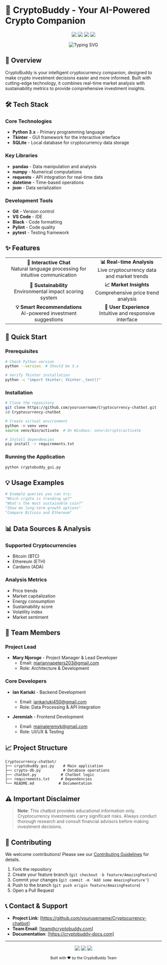 # 🚀 CryptoBuddy - Your AI-Powered Crypto Companion

<div align="center">
  <img src="https://img.shields.io/badge/Python-3.x-3776AB?style=for-the-badge&logo=python&logoColor=white"/>
  <img src="https://img.shields.io/badge/Tkinter-8.6-3776AB?style=for-the-badge&logo=python&logoColor=white"/>
  <img src="https://img.shields.io/badge/Status-Active-2ecc71?style=for-the-badge"/>
  <img src="https://img.shields.io/badge/License-MIT-yellow?style=for-the-badge"/>
</div>

<p align="center">
  <img src="https://readme-typing-svg.herokuapp.com?font=Fira+Code&weight=500&size=40&pause=1000&color=2ecc71&center=true&vCenter=true&random=false&width=600&height=100&lines=Your+AI+Crypto+Assistant;Smart+Investment+Guidance;Real-time+Market+Insights" alt="Typing SVG" />
</p>

## 🌟 Overview

CryptoBuddy is your intelligent cryptocurrency companion, designed to make crypto investment decisions easier and more informed. Built with cutting-edge technology, it combines real-time market analysis with sustainability metrics to provide comprehensive investment insights.

## 🛠️ Tech Stack

### Core Technologies
- **Python 3.x** - Primary programming language
- **Tkinter** - GUI framework for the interactive interface
- **SQLite** - Local database for cryptocurrency data storage

### Key Libraries
- **pandas** - Data manipulation and analysis
- **numpy** - Numerical computations
- **requests** - API integration for real-time data
- **datetime** - Time-based operations
- **json** - Data serialization

### Development Tools
- **Git** - Version control
- **VS Code** - IDE
- **Black** - Code formatting
- **Pylint** - Code quality
- **pytest** - Testing framework

## ✨ Features

<div align="center">
  <table>
    <tr>
      <td align="center">
        <b>💬 Interactive Chat</b><br/>
        Natural language processing for intuitive communication
      </td>
      <td align="center">
        <b>📊 Real-time Analysis</b><br/>
        Live cryptocurrency data and market trends
      </td>
    </tr>
    <tr>
      <td align="center">
        <b>🌱 Sustainability</b><br/>
        Environmental impact scoring system
      </td>
      <td align="center">
        <b>📈 Market Insights</b><br/>
        Comprehensive price trend analysis
      </td>
    </tr>
    <tr>
      <td align="center">
        <b>💡 Smart Recommendations</b><br/>
        AI-powered investment suggestions
      </td>
      <td align="center">
        <b>🎯 User Experience</b><br/>
        Intuitive and responsive interface
      </td>
    </tr>
  </table>
</div>

## 🚀 Quick Start

### Prerequisites
```bash
# Check Python version
python --version  # Should be 3.x

# Verify Tkinter installation
python -c "import tkinter; tkinter._test()"
```

### Installation
```bash
# Clone the repository
git clone https://github.com/yourusername/Cryptocurrency-chatbot.git
cd Cryptocurrency-chatbot

# Create virtual environment
python -m venv venv
source venv/bin/activate  # On Windows: venv\Scripts\activate

# Install dependencies
pip install -r requirements.txt
```

### Running the Application
```bash
python cryptobuddy_gui.py
```

## 💡 Usage Examples

```python
# Example queries you can try:
"Which crypto is trending up?"
"What's the most sustainable coin?"
"Show me long-term growth options"
"Compare Bitcoin and Ethereum"
```

## 📊 Data Sources & Analysis

### Supported Cryptocurrencies
- Bitcoin (BTC)
- Ethereum (ETH)
- Cardano (ADA)

### Analysis Metrics
- Price trends
- Market capitalization
- Energy consumption
- Sustainability score
- Volatility index
- Market sentiment

## 👥 Team Members

### Project Lead
- **Mary Njoroge** - Project Manager & Lead Developer
  - Email: mariannapeters203@gmail.com
  - Role: Architecture & Development

### Core Developers
- **Ian Kariuki** - Backend Development
  - Email: iankariuki450@gmail.com
  - Role: Data Processing & API Integration

- **Jeremiah** - Frontend Development
  - Email: mainajeremyk@gmail.com
  - Role: UI/UX & Testing

## 📈 Project Structure
```
Cryptocurrency-chatbot/
├── cryptobuddy_gui.py    # Main application
├── crypto-db.py          # Database operations
├── chatbot.py           # Chatbot logic
├── requirements.txt     # Dependencies
└── README.md           # Documentation
```

## ⚠️ Important Disclaimer

> **Note**: This chatbot provides educational information only. Cryptocurrency investments carry significant risks. Always conduct thorough research and consult financial advisors before making investment decisions.

## 🤝 Contributing

We welcome contributions! Please see our [Contributing Guidelines](CONTRIBUTING.md) for details.

1. Fork the repository
2. Create your feature branch (`git checkout -b feature/AmazingFeature`)
3. Commit your changes (`git commit -m 'Add some AmazingFeature'`)
4. Push to the branch (`git push origin feature/AmazingFeature`)
5. Open a Pull Request

## 📞 Contact & Support

- **Project Link**: [https://github.com/yourusername/Cryptocurrency-chatbot]
- **Team Email**: [team@cryptobuddy.com]
- **Documentation**: [https://cryptobuddy-docs.com]

---

<div align="center">
  <img src="https://img.shields.io/badge/Made%20with-%E2%9D%A4-red"/>
  <img src="https://img.shields.io/badge/Powered%20by-AI-blue"/>
  <img src="https://img.shields.io/badge/Built%20by-CryptoBuddy%20Team-green"/>
</div>

<p align="center">
  <sub>Built with ❤️ by the CryptoBuddy Team</sub>
</p>
